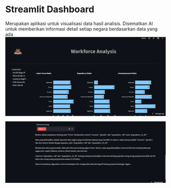 # Streamlit Dashboard

Merupakan aplikasi untuk visualisasi data hasil analisis.
Disematkan AI untuk memberikan informasi detail setiap negara berdasarkan data yang ada![alt text](image.png)

![alt text](image-1.png)